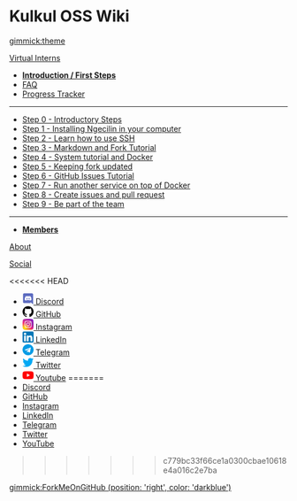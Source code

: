 <!--
  -- Name of your wiki
  -- Do NOT remove the leading `#` character.
  -->

# Kulkul OSS Wiki


<!--
  -- Default theme
  -- (Read: http://dynalon.github.io/mdwiki/#!customizing.md#Theme_chooser)
  -->

[gimmick:theme](spacelab)


<!--
  -- Navigation
  -- (Read: http://dynalon.github.io/mdwiki/#!quickstart.md#Adding_a_navigation)
  -->

[Virtual Interns]()

  * [**Introduction / First Steps**](pages/internship.md#First_Step)
  * [FAQ](pages/faq.md)
  * [Progress Tracker](pages/progress.md)
  - - - -
  * [Step 0 - Introductory Steps](pages/internship.md#Step_0_-_Introductory_steps)
  * [Step 1 - Installing Ngecilin in your computer](pages/internship.md#Step_0_-_Introductory_steps)
  * [Step 2 - Learn how to use SSH](pages/internship.md#Step_2_-_Learn_how_to_use_SSH)
  * [Step 3 - Markdown and Fork Tutorial](pages/internship.md#Step_3_-_Markdown_and_Fork_Tutorial)
  * [Step 4 - System tutorial and Docker](pages/internship.md#Step_4_-_System_tutorial_and_Docker)
  * [Step 5 - Keeping fork updated](pages/internship.md#Step_5_-_Keeping_fork_updated)
  * [Step 6 - GitHub Issues Tutorial](pages/internship.md#Step_6_-_GitHub_Issues_Tutorial)
  * [Step 7 - Run another service on top of Docker](pages/internship.md#Step_7_-_Run_another_service_on_top_of_Docker)
  * [Step 8 - Create issues and pull request](pages/internship.md#Step_8_-_Create_issues_and_pull_request)
  * [Step 9 - Be part of the team](pages/internship.md#Step_9_-_Be_part_of_the_team)
  - - - -
  * [**Members**](pages/interns.md)

[About](https://kulkul.tech/about/)

[Social]()

<<<<<<< HEAD
  * [<img src="pages/images/discord.png" alt="alt text" width="20px"/> Discord](https://discord.com/invite/AYvyGpb7aP)
  * [<img src="pages/images/github.png" alt="alt text" width="20px"/> GitHub](https://github.com/kulkultech)
  * [<img src="pages/images/instagram.png" alt="alt text" width="20px"/> Instagram](https://www.instagram.com/kulkul.tech)
  * [<img src="pages/images/linkedin.png" alt="alt text" width="20px"/> LinkedIn](https://linkedin.com/company/kulkul-technology)
  * [<img src="pages/images/telegram.png" alt="alt text" width="20px"/> Telegram](https://t.me/kulkultech)
  * [<img src="pages/images/twitter.png" alt="alt text" width="20px"/> Twitter](https://twitter.com/kulkultech)
  * [<img src="pages/images/youtube.png" alt="alt text" width="20px"/> Youtube](https://www.youtube.com/channel/UCkafa38JOKqTfZmBaMYoywQ)
=======
  * [Discord](https://discord.com/invite/AYvyGpb7aP)
  * [GitHub](https://github.com/kulkultech)
  * [Instagram](https://www.instagram.com/kulkul.tech)
  * [LinkedIn](https://linkedin.com/company/kulkul-technology)
  * [Telegram](https://t.me/kulkultech)
  * [Twitter](https://twitter.com/kulkultech)
  * [YouTube](https://www.youtube.com/channel/UCkafa38JOKqTfZmBaMYoywQ)
>>>>>>> c779bc33f66ce1a0300cbae10618e4a016c2e7ba

[gimmick:ForkMeOnGitHub (position: 'right', color: 'darkblue') ](https://github.com/kulkultech/open-source)

<!-- A more complex navigation example: ----------------------------------------

[Menu Item 1]()

  * # SubMenu Heading 1
  * [SubMenu Item 1](pages/subitem1.md)
  * [SubMenu Item 2](pages/subitem2.md)
  - - - -
  * # SubMenu Heading 2
  * [SubMenu Item 3](pages/subitem3.md)
  - - - -
  * # SubMenu Heading 3
  * [SubMenu Item 3](pages/subitem3.md)

[Menu Item 2](pages/item2.md)

[Menu Item 3](pages/item3.md)

---------------------------------------------------------------------------- -->

<!--
  -- Change the Language
  -- Could be useful when there's more than one language wiki.
  -->

<!--
[Change the Language]()

  * [English (United States)](/en_US/)
  * [English (United Kingdom)](/en_GB/)
  * [Italian](/it/)
-->

<!--
  -- Let the user choose a theme
  -- (Read: http://dynalon.github.io/mdwiki/#!quickstart.md#Adding_a_navigation)
  -->

<!--
[gimmick:themechooser](Choose theme)
-->
